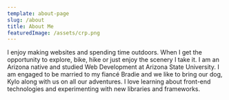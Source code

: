 ```yaml
---
template: about-page
slug: /about
title: About Me
featuredImage: /assets/crp.png
---
```


I enjoy making websites and spending time outdoors. When I get the opportunity to explore, bike, hike or just enjoy the scenery I take it. I am an Arizona native and studied Web Development at Arizona State University. I am engaged to be married to my fiancé Bradie and we like to bring our dog, Kylo along with us on all our adventures. I love learning about front-end technologies and experimenting with new libraries and frameworks.
